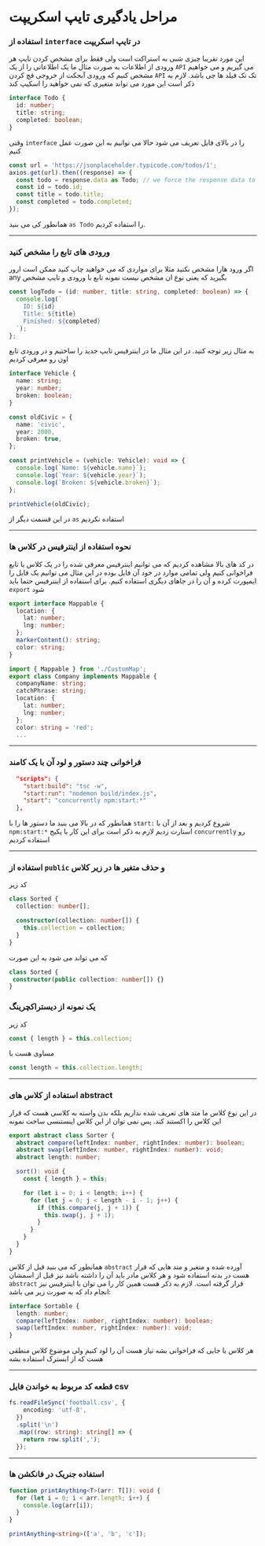 # مراحل یادگیری تایپ اسکریپت

### استفاده از `interface` در تایپ اسکریپت

این مورد تقریبا چیزی شبی به استراکت است ولی فقط برای مشخص کردن تایپ هر ورودی از اطلاعات به صورت مثال ما یک اطلاعاتی را از یک `API` می گیریم و می خواهیم مشخص کنیم که ورودی آبجکت از خروجی فچ کردن `API` تک تک فیلد ها چی باشد. لازم به ذکر است این مورد می تواند متغیری که نمی خواهید را اسکیپ کند

```ts
interface Todo {
  id: number;
  title: string;
  completed: boolean;
}
```
وقتی `interface` را در بالای فایل تعریف می شود حالا می توانیم به این صورت عمل کنیم

```ts
const url = 'https://jsonplaceholder.typicode.com/todos/1';
axios.get(url).then((response) => {
  const todo = response.data as Todo; // we force the response data to be in interface structure
  const id = todo.id;
  const title = todo.title;
  const completed = todo.completed;
});
```
همانطور کی می بنید `as Todo` را استفاده کردیم.

---

### ورودی های تابع را مشخص کنید
اگر ورود هارا مشخص نکنید مثلا برای مواردی که می خواهید چاپ کنید ممکن است ارور any بگیرید که یعنی نوع ان مشخص نیست نمونه تابع با ورودی و تایپ مشخص
```ts
const logTodo = (id: number, title: string, completed: boolean) => {
  console.log(`
    ID: ${id}
    Title: ${title}
    Finished: ${completed}
  `);
};
```

به مثال زیر توجه کنید. در این مثال ما در اینترفیس تایپ جدید را ساختیم و در ورودی تابع اون رو معرفی کردیم

```ts
interface Vehicle {
  name: string;
  year: number;
  broken: boolean;
}

const oldCivic = {
  name: 'civic',
  year: 2000,
  broken: true,
};

const printVehicle = (vehicle: Vehicle): void => {
  console.log(`Name: ${vehicle.name}`);
  console.log(`Year: ${vehicle.year}`);
  console.log(`Broken: ${vehicle.broken}`);
};

printVehicle(oldCivic);
```
در این قسمت دیگر از `as` استفاده نکردیم


---
### نحوه استفاده از اینترفیس در کلاس ها
در کد های بالا مشاهده کردیم که می توانیم اینترفیس معرفی شده را در یک کلاس یا تابع فراخوانی کنیم ولی تمامی موارد در خود آن فایل بوده در این مثال می توانیم یک فایل را ایمپورت کرده و آن را در جاهای دیگری استفاده کنیم. برای استفاده از اینترفیس حتما باید `export` شود 

```ts
export interface Mappable {
  location: {
    lat: number;
    lng: number;
  };
  markerContent(): string;
  color: string;
}

import { Mappable } from './CustomMap';
export class Company implements Mappable {
  companyName: string;
  catchPhrase: string;
  location: {
    lat: number;
    lng: number;
  };
  color: string = 'red';
  ...
```

---

### فراخوانی چند دستور و لود آن با یک کامند
```json
  "scripts": {
    "start:build": "tsc -w",
    "start:run": "nodemon build/index.js",
    "start": "concurrently npm:start:*"
  },
```

همانطور که در بالا می بنید ما دستور ها را با `start:` شروع کردیم و بعد از آن با `npm:start:*` استارت زدیم لازم به ذکر است برای این کار با پکیج `concurrently` رو استفاده کردیم  

---

### استفاده از `public` و حذف متغیر ها در زیر کلاس

کد زیر 

```ts
class Sorted {
  collection: number[];

  constructor(collection: number[]) {
    this.collection = collection;
  }
}
```
 که می تواند می شود به این صورت
 ```ts
 class Sorted {
  constructor(public collection: number[]) {}
}
```

### یک نمونه از دیستراکچرینگ

کد زیر 
```ts
const { length } = this.collection;
```
مساوی هست با 

```ts
const length = this.collection.length;
```


---

### استفاده از کلاس های abstract
در این نوع کلاس ما متد های تعریف شده نداریم بلکه بدن واسته به کلاسی هست که قرار این کلاس را اکستند کند. پس نمی توان از این کلاس اینستنسی ساخت
نمونه
```ts
export abstract class Sorter {
  abstract compare(leftIndex: number, rightIndex: number): boolean;
  abstract swap(leftIndex: number, rightIndex: number): void;
  abstract length: number;

  sort(): void {
    const { length } = this;

    for (let i = 0; i < length; i++) {
      for (let j = 0; j < length - i - 1; j++) {
        if (this.compare(j, j + 1)) {
          this.swap(j, j + 1);
        }
      }
    }
  }
}
```
همانطور که می بنید قبل از کلاس `abstract` آورده شده و متغیر و متد هایی که قرار هست در بدنه استفاده شود و هر کلاس مادر باید آن را داشته باشد نیز قبل از اسمشان `abstract` قرار گرفته است.
لازم به ذکر هست همین کار را می توان با اینترفیس نیز انجام داد که به صورت زیر می باشد:

```ts
interface Sortable {
  length: number;
  compare(leftIndex: number, rightIndex: number): boolean;
  swap(leftIndex: number, rightIndex: number): void;
}
```

هر کلاس یا جایی که فراخوانی بشه نیاز هست آن را لود کنیم ولی موضوع کلاس منطقی هست که از ابسترک استفاده بشه


---
### قطعه کد مربوط به خواندن فایل csv

```ts
fs.readFileSync('football.csv', {
    encoding: 'utf-8',
  })
  .split('\n')
  .map((row: string): string[] => {
    return row.split(',');
  });
```

---


### استفاده جنریک در فانکشن ها
```ts
function printAnything<T>(arr: T[]): void {
  for (let i = 0; i < arr.length; i++) {
    console.log(arr[i]);
  }
}

printAnything<string>(['a', 'b', 'c']);
```
